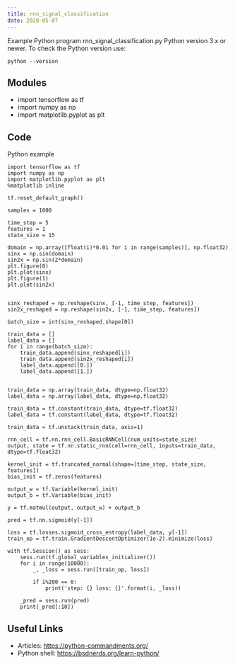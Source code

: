 ```yaml
---
title: rnn_signal_classification
date: 2020-05-07
---
```

Example Python program rnn_signal_classification.py
Python version 3.x or newer.
To check the Python version use:

    python --version

## Modules

* import tensorflow as tf
* import numpy as np
* import matplotlib.pyplot as plt

## Code

Python example

    import tensorflow as tf
    import numpy as np
    import matplotlib.pyplot as plt
    %matplotlib inline
    
    tf.reset_default_graph()
    
    samples = 1000
    
    time_step = 5
    features = 1
    state_size = 15
    
    domain = np.array([float(i)*0.01 for i in range(samples)], np.float32)
    sinx = np.sin(domain)
    sin2x = np.sin(2*domain)
    plt.figure(0)
    plt.plot(sinx)
    plt.figure(1)
    plt.plot(sin2x)
    
    
    sinx_reshaped = np.reshape(sinx, [-1, time_step, features])
    sin2x_reshaped = np.reshape(sin2x, [-1, time_step, features])
    
    batch_size = int(sinx_reshaped.shape[0])
    
    train_data = []
    label_data = []
    for i in range(batch_size):
        train_data.append(sinx_reshaped[i])
        train_data.append(sin2x_reshaped[i])
        label_data.append([0.])
        label_data.append([1.])
    
    
    train_data = np.array(train_data, dtype=np.float32)
    label_data = np.array(label_data, dtype=np.float32)
    
    train_data = tf.constant(train_data, dtype=tf.float32)
    label_data = tf.constant(label_data, dtype=tf.float32)
    
    train_data = tf.unstack(train_data, axis=1)
    
    rnn_cell = tf.nn.rnn_cell.BasicRNNCell(num_units=state_size)
    output, state = tf.nn.static_rnn(cell=rnn_cell, inputs=train_data, dtype=tf.float32)
    
    kernel_init = tf.truncated_normal(shape=[time_step, state_size, features])
    bias_init = tf.zeros(features)
    
    output_w = tf.Variable(kernel_init)
    output_b = tf.Variable(bias_init)
    
    y = tf.matmul(output, output_w) + output_b
    
    pred = tf.nn.sigmoid(y[-1])
    
    loss = tf.losses.sigmoid_cross_entropy(label_data, y[-1])
    train_op = tf.train.GradientDescentOptimizer(1e-2).minimize(loss)
    
    with tf.Session() as sess:
        sess.run(tf.global_variables_initializer())
        for i in range(10000):
            _, _loss = sess.run([train_op, loss])
            
            if i%200 == 0:
                print('step: {} loss: {}'.format(i, _loss))
                
        _pred = sess.run(pred)
        print(_pred[:10])

## Useful Links

- Articles: https://python-commandments.org/
- Python shell: https://bsdnerds.org/learn-python/
